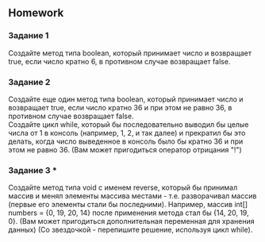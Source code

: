 ##  Homework 

### Задание 1

Создайте метод типа boolean, который принимает число и возвращает true, если число кратно 6, в противном случае возвращает false.  

### Задание 2

Создайте еще один метод типа boolean, который принимает число и возвращает true, если число кратно 36 и при этом не равно 36, в противном случае возвращает false.  
Создайте цикл while, который бы последовательно выводил бы целые числа от 1 в консоль (например, 1, 2, и так далее) и прекратил бы это делать, когда число выведенное в консоль было бы кратно 36 и при этом не равно 36.
(Вам может пригодиться оператор отрицания "!")
### Задание 3 *

Создайте метод типа void с именем reverse, который бы принимал массив и менял элементы массива местами - т.е. разворачивал массив (первые его элементы стали бы последними).
Например, массив int[] numbers = {0, 19, 20, 14} после применения метода стал бы {14, 20, 19, 0}.
(Вам может пригодиться дополнительная переменная для хранения данных)
(Со звездочкой - перепишите решение, используя цикл while). 




